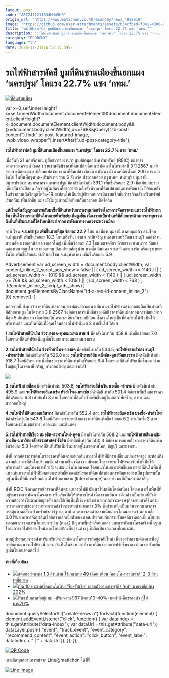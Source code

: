 ```yaml
---
layout: post
code: "ART2411211634MH45H9"
origin_url: "https://www.matichon.co.th/economy/news_4912919"
image: "https://github.com/user-attachments/assets/b34cfbad-f041-4300-94f0-f01d8a276776"
title: "รถไฟฟ้าสารพัดสี บูมที่ดินชานเมืองขึ้นยกแผง ‘นครปฐม’ โตแรง 22.7% แซง ‘กทม.’"
description: "รถไฟฟ้าสารพัดสี บูมที่ดินชานเมืองขึ้นยกแผง 'นครปฐม' โตแรง 22.7% แซง 'กทม.'"
category: "ECONOMY"
language: "th"
date: 2024-11-21T16:52:15.599Z
---
```


# รถไฟฟ้าสารพัดสี บูมที่ดินชานเมืองขึ้นยกแผง ‘นครปฐม’ โตแรง 22.7% แซง ‘กทม.’

[![](https://www.matichon.co.th/wp-content/uploads/2024/11/ที่ดินชานเมือง.jpg "ที่ดินชานเมือง")](https://www.matichon.co.th/wp-content/uploads/2024/11/ที่ดินชานเมือง.jpg)

var x=0;self.innerHeight?x=self.innerWidth:document.documentElement&&document.documentElement.clientHeight?x=document.documentElement.clientWidth:document.body&&(x=document.body.clientWidth),x<=768&&jQuery(".td-post-content").find(".td-post-featured-image, .wpb\_video\_wrapper").insertAfter(".ud-post-category-title");

**รถไฟฟ้าสารพัดสี บูมที่ดินชานเมืองขึ้นยกแผง ‘นครปฐม’ โตแรง 22.7% แซง ‘กทม.’**

เมื่อวันที่ 21 พฤศจิกายน ผู้สื่อข่าวรายงานว่า ศูนย์ข้อมูลอสังหาริมทรัพย์ (REIC) ธนาคารอาคารสงเคราะห์ (ธอส.) รายงานดัชนีราคาที่ดินเปล่าก่อนการพัฒนาในไตรมาสที่ 3 ปี 2567 พบว่า จากการติดตามการเปลี่ยนแปลงของราคาที่ดินเปล่า ก่อนการพัฒนา มีขนาดที่ดินตั้งแต่ 200 ตารางวาขึ้นไป ในพื้นที่กรุงเทพ-ปริมณฑล รวม 6 จังหวัด ประกอบด้วย กรุงเทพฯ นนทบุรี ปทุมธานี สมุทรปราการ สมุทรสาคร และนครปฐม มีค่าดัชนีเท่ากับ 391.1 เพิ่มขึ้นร้อยละ 2.9 เมื่อเทียบกับช่วงเดียวกันของปีก่อน ถือว่าอยู่ในอัตราที่ต่ำกว่าค่าเฉลี่ยดัชนีราคาที่ดินเปล่าก่อนการพัฒนา 5 ปีย้อนหลังในช่วงก่อนเกิดวิกฤตโควิด-19 สะท้อนให้เห็นว่าผู้ประกอบการมีความเชื่อมั่นว่าธุรกิจอสังหาริมทรัพย์เริ่มกลับมาฟื้นตัวขึ้น แม้จะยังไม่สูงมากเมื่อเทียบกับช่วงก่อนเกิดโควิด

**แต่เริ่มเห็นสัญญาณการกลับมาซื้อที่ดินสำหรับการลงทุนก่อสร้างโครงการจัดสรรตามแนวรถไฟฟ้ามากขึ้น เห็นได้จากราคาที่ดินในหลายพื้นที่ขยับเพิ่มสูงขึ้น เนื่องจากเป็นทำเลที่มีศักยภาพด้านการลงทุนรวมถึงพื้นที่ปริมณฑลที่ได้รับอานิสงส์ จากการพัฒนาทางหลวงระหว่างเมือง**

อาทิ โซน **จ.นครปฐม เพิ่มขึ้นมากที่สุด ร้อยละ 22.7** โซน อ.เมืองปทุมธานี ลาดหลุมแก้ว สามโคก จ.ปทุมธานี เพิ่มขึ้นร้อยละ 18.3 โซนตลิ่งชัน บางแค ภาษีเจริญ หนองแขมทวีวัฒนา ธนบุรี คลองสาน บางพลัด บางกอกน้อย บางกอกใหญ่ เพิ่มขึ้นร้อยละ 7.0 โซนเขตจตุจักร ห้วยขวาง ยานนาวา วัฒนา คลองเตย พญาไท บางคอแหลม ป้อมปราบศัตรูพ่าย บางซื่อ ดินแดง ราชเทวี และบางรัก หรือกรุงเทพฯชั้นใน เพิ่มขึ้นร้อยละ 6.2 และโซน จ.สมุทรสาคร เพิ่มขึ้นร้อยละ 5.9

Advertisement var ud\_screen\_width = document.body.clientWidth; var content\_inline\_2\_script\_ads\_show = false || ( ud\_screen\_width >= 1140 ) || ( ud\_screen\_width >= 1019 && ud\_screen\_width < 1140 ) || ( ud\_screen\_width >= 768 && ud\_screen\_width < 1019 ) || ( ud\_screen\_width < 768 ) ; if(!content\_inline\_2\_script\_ads\_show){ document.getElementsByClassName("td-a-rec-id-content\_inline\_2")\[0\].remove(); }

นอกจากนี้ ยังพบว่าราคาที่ดินเปล่าก่อนการพัฒนาตามแนวเส้นทางรถไฟฟ้าขนส่งมวลชนถือเป็นทำเลที่มีศักยภาพสูง ในไตรมาส 3 ปี 2567 ซึ่งมีอัตราการเพิ่มขึ้นของดัชนีราคาที่ดินเปล่าก่อนการพัฒนามากที่สุด 5 อันดับแรก เมื่อเทียบกับไตรมาสเดียวกันของปีก่อน ซึ่งส่วนใหญ่เป็นที่ดินที่รถไฟฟ้าเปิดให้บริการแล้ว และเป็นที่ดินที่มีจุดเชื่อมต่อรถไฟฟ้าตั้งแต่ 2 สายขึ้นไป ได้แก่

**1.รถไฟฟ้าสายสีน้ำเงิน ช่วงบางแค-พุทธมณฑล สาย 4** มีค่าดัชนีเท่ากับ 458.8 เพิ่มขึ้นร้อยละ 7.0 โดยราคาที่ดินที่ปรับเพิ่มสูงขึ้นในเขตบางแคและหนองแขม

**2.รถไฟฟ้าสายสีน้ำเงิน ช่วงหัวลำโพง-บางแค** มีค่าดัชนีเท่ากับ 534.5, **รถไฟฟ้าสายสีทอง ธนบุรี**  
**\-ประชาธิปก** มีค่าดัชนีเท่ากับ 526.8 และ **รถไฟฟ้าสายสีส้ม ตลิ่งชัน-ศูนย์วัฒนธรรม** มีค่าดัชนีเท่ากับ 518.7 โดยมีอัตราการเพิ่มขึ้นของราคาที่ดินเท่ากันที่ร้อยละ 6.4 โดยราคาที่ดินที่ปรับเพิ่มขึ้นมากส่วนใหญ่อยู่ในเขตภาษีเจริญ, บางกอกใหญ่ และบางกะปิ

![](https://www.matichon.co.th/wp-content/uploads/2024/11/S__154665031.jpg)

**3.รถไฟฟ้าสายสีลม** มีค่าดัชนีเท่ากับ 503.6, **รถไฟฟ้าสายสีน้ำเงิน บางซื่อ-ท่าพระ** มีค่าดัชนีเท่ากับ 495.9 และ **รถไฟฟ้าสายสีแดงเข้ม หัวลำโพง-มหาชัย** มีค่าดัชนีเท่ากับ 501.4 มีอัตราเพิ่มขึ้นของราคาที่ดินร้อยละ 6.3 เท่ากันทั้ง 3 สาย โดยราคาที่ดินที่ปรับเพิ่มขึ้นอยู่ในเขตภาษีเจริญ, สาทร และบางกอกใหญ่

**4.รถไฟฟ้าใต้ดินตลอดเส้นทาง** มีค่าดัชนีเท่ากับ 552.4 และ **รถไฟฟ้าสายสีแดงเข้ม บางซื่อ-หัวลำโพง** มีค่าดัชนีเท่ากับ 543.8 โดยมีอัตราการขยายตัวของราคาที่ดินเพิ่มขึ้นร้อยละ 6.2 เท่ากันทั้ง 2 สาย โดยเฉพาะในเขตสาทร, คลองเตย และดินแดง

**5.รถไฟฟ้าสายสีเขียว หมอชิต-สะพานใหม่-คูคต** มีค่าดัชนีเท่ากับ 508.2 และ **รถไฟฟ้าสายสีแดงเข้ม บางซื่อ-มหาวิทยาลัยธรรมศาสตร์ รังสิต** มีค่าดัชนีเท่ากับ 500.3 มีอัตราการขยายตัวของราคาที่ดินเพิ่มขึ้นร้อยละ 5.8 โดยราคาที่ดินที่ปรับเพิ่มขึ้นมากอยู่ในเขตสามโคก, ธัญบุรี และบางเขน

ทั้งนี้ จากอัตราการเติบโตของราคาที่ดินตามแนวเส้นทางรถไฟฟ้าที่มีการเปลี่ยนแปลงราคาสูง สะท้อนถึงความต้องการที่ดินในบริเวณดังกล่าวมากขึ้น เนื่องจากมีระบบโครงข่ายรถไฟฟ้ารองรับทั้งที่เปิดให้บริการแล้ว และโครงการที่กำลังจะพัฒนาขึ้นในอนาคต โดยแนวโน้มการเพิ่มขึ้นของราคาที่ดินในพื้นที่แนวเส้นทางรถไฟฟ้าที่มีผลต่อการเพิ่มขึ้นของดัชนีราคาที่ดินเปล่าก่อนการพัฒนาอย่างเป็นรูปธรรมนั้น อยู่ในพื้นที่ที่มีการเชื่อมต่อรถไฟฟ้าหลายสาย (Interchange) และบริเวณที่เป็นสถานีสำคัญ

ทั้งนี้ REIC จึงคาดการณ์ว่าราคาที่ดินตามแนวรถไฟฟ้ามีแนวโน้มเติบโตต่อเนื่อง โดยเฉพาะในพื้นที่ที่อยู่ระหว่างการพัฒนาโครงการ หรือเริ่มเปิดให้บริการใหม่ เนื่องจากเส้นทางดังกล่าวเป็นทำเลที่ยังมีความต้องการในด้านที่อยู่อาศัย และใช้เป็นพื้นที่เชิงพาณิชย์ และหากภาวะเศรษฐกิจขยายตัวดีขึ้นตามการคาดการณ์ของกระทรวงการคลังว่าจะขยายตัวมากกว่า 3% ซึ่งส่วนหนึ่งเป็นผลมาจากมาตรการกระตุ้นภาคอสังหาริมทรัพย์ของรัฐบาล อาทิ มาตรการลดค่าธรรมเนียมการโอนและจดจำนองเหลือ 0.01% และการจัดทำสินเชื่ออัตราดอกเบี้ยต่ำของ ธอส.ประกอบกับการปรับลดอัตราดอกเบี้ยนโยบายของคณะกรรมการนโยบายการเงิน (กนง.) ปัญหาหนี้ครัวเรือนลดลง และการพัฒนาโครงสร้างพื้นฐานโครงการรถไฟฟ้าสายใหม่ และโครงสร้างพื้นฐานต่างๆ ซึ่งถือเป็นช่วงเวลาที่เหมาะสม

หากผู้ประกอบการอสังหาริมทรัพย์จะเร่งพัฒนาโครงการที่อยู่อาศัยใหม่ เพื่อรองรับความต้องการที่อยู่อาศัยตามแนวรถไฟฟ้า เนื่องจากยังเป็นในช่วงเวลาที่ราคาที่ดินชะลอการปรับขึ้นราคา ก่อนจะปรับเพิ่มสูงขึ้นในอนาคตต่อไป

#### ข่าวที่เกี่ยวข้อง

*   [![](https://www.matichon.co.th/wp-content/uploads/2024/11/THAI_condo123.jpg)สต๊อกอสังหาพุ่ง 1.3 ล้านล้าน ใช้เวลาขาย 49 เดือน เตือน ‘คอนโด-ทาวน์เฮาส์’ 2-3 ล้านเหลือบาน](https://www.matichon.co.th/economy/news_4905658)
*   [![](https://www.matichon.co.th/wp-content/uploads/2024/11/6744545-1.jpg)เปิด 10 ประเทศซื้อคอนโดไทย ‘จีน-รัสเซีย’ ชะลอตัวตามเศรษฐกิจ ‘พม่า’ มาแรงช้อปพุ่ง 202%](https://www.matichon.co.th/economy/news_4905660)
*   [![](https://www.matichon.co.th/wp-content/uploads/2024/11/15573829-5BE1-4040-B71A-FA2EF6DD14DA-1-1.jpg)ฟันธง! ตลาดที่อยู่กทม.-ปริมณฑล ปี67 ติดลบ10-40% เหตุกำลังซื้อชะลอตัว กู้ไม่ผ่าน70%](https://www.matichon.co.th/economy/news_4900664)

document.querySelectorAll(".relate-news a").forEach(function(element) { element.addEventListener("click", function() { var dataIndex = this.getAttribute("data-index"); var dataUrl = this.getAttribute("data-url"); dataLayer.push({ "event": "track\_event", "event\_category": "recommend\_content", "event\_action": "click\_button", "event\_label": dataIndex + " | " + dataUrl }); }); });

[![QR Code](https://www.matichon.co.th/wp-content/uploads/2023/07/wob1371z.jpg)](https://lin.ee/ht0nDxX)

เกาะติดทุกสถานการณ์จาก Line@matichon ได้ที่นี่

[![Line Image](https://www.matichon.co.th/wp-content/uploads/2023/07/th.png)](https://lin.ee/ht0nDxX)